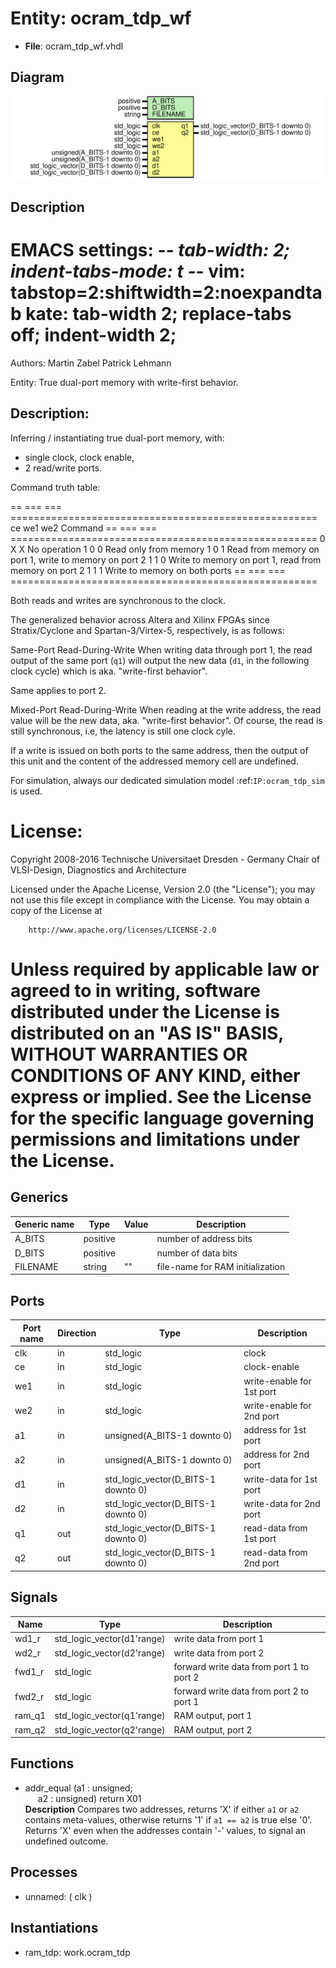 # Entity: ocram_tdp_wf

- **File**: ocram_tdp_wf.vhdl
## Diagram

![Diagram](ocram_tdp_wf.svg "Diagram")
## Description

 EMACS settings: -*-  tab-width: 2; indent-tabs-mode: t -*-
 vim: tabstop=2:shiftwidth=2:noexpandtab
 kate: tab-width 2; replace-tabs off; indent-width 2;
 =============================================================================
 Authors:				 	Martin Zabel
									Patrick Lehmann

 Entity:				 	True dual-port memory with write-first behavior.

 Description:
 -------------------------------------
 Inferring / instantiating true dual-port memory, with:

 * single clock, clock enable,
 * 2 read/write ports.

 Command truth table:

 == === === =====================================================
 ce we1 we2 Command
 == === === =====================================================
 0   X   X  No operation
 1   0   0  Read only from memory
 1   0   1  Read from memory on port 1, write to memory on port 2
 1   1   0  Write to memory on port 1, read from memory on port 2
 1   1   1  Write to memory on both ports
 == === === =====================================================

 Both reads and writes are synchronous to the clock.

 The generalized behavior across Altera and Xilinx FPGAs since
 Stratix/Cyclone and Spartan-3/Virtex-5, respectively, is as follows:

 Same-Port Read-During-Write
   When writing data through port 1, the read output of the same port
   (``q1``) will output the new data (``d1``, in the following clock cycle)
   which is aka. "write-first behavior".

   Same applies to port 2.

 Mixed-Port Read-During-Write
   When reading at the write address, the read value will be the new data,
   aka. "write-first behavior". Of course, the read is still synchronous,
   i.e, the latency is still one clock cyle.

 If a write is issued on both ports to the same address, then the output of
 this unit and the content of the addressed memory cell are undefined.

 For simulation, always our dedicated simulation model :ref:`IP:ocram_tdp_sim`
 is used.

 License:
 =============================================================================
 Copyright 2008-2016 Technische Universitaet Dresden - Germany
										 Chair of VLSI-Design, Diagnostics and Architecture

 Licensed under the Apache License, Version 2.0 (the "License");
 you may not use this file except in compliance with the License.
 You may obtain a copy of the License at

		http://www.apache.org/licenses/LICENSE-2.0

 Unless required by applicable law or agreed to in writing, software
 distributed under the License is distributed on an "AS IS" BASIS,
 WITHOUT WARRANTIES OR CONDITIONS OF ANY KIND, either express or implied.
 See the License for the specific language governing permissions and
 limitations under the License.
 =============================================================================
## Generics

| Generic name | Type     | Value | Description                       |
| ------------ | -------- | ----- | --------------------------------- |
| A_BITS       | positive |       |  number of address bits           |
| D_BITS       | positive |       |  number of data bits              |
| FILENAME     | string   | ""    |  file-name for RAM initialization |
## Ports

| Port name | Direction | Type                                | Description                |
| --------- | --------- | ----------------------------------- | -------------------------- |
| clk       | in        | std_logic                           |  clock                     |
| ce        | in        | std_logic                           |  clock-enable              |
| we1       | in        | std_logic                           |  write-enable for 1st port |
| we2       | in        | std_logic                           |  write-enable for 2nd port |
| a1        | in        | unsigned(A_BITS-1 downto 0)         |  address for 1st port      |
| a2        | in        | unsigned(A_BITS-1 downto 0)         |  address for 2nd port      |
| d1        | in        | std_logic_vector(D_BITS-1 downto 0) |  write-data for 1st port   |
| d2        | in        | std_logic_vector(D_BITS-1 downto 0) |  write-data for 2nd port   |
| q1        | out       | std_logic_vector(D_BITS-1 downto 0) |  read-data from 1st port   |
| q2        | out       | std_logic_vector(D_BITS-1 downto 0) |  read-data from 2nd port   |
## Signals

| Name   | Type                       | Description                               |
| ------ | -------------------------- | ----------------------------------------- |
| wd1_r  | std_logic_vector(d1'range) |  write data from port 1                   |
| wd2_r  | std_logic_vector(d2'range) |  write data from port 2                   |
| fwd1_r | std_logic                  |  forward write data from port 1 to port 2 |
| fwd2_r | std_logic                  |  forward write data from port 2 to port 1 |
| ram_q1 | std_logic_vector(q1'range) |  RAM output, port 1                       |
| ram_q2 | std_logic_vector(q2'range) |  RAM output, port 2                       |
## Functions
- addr_equal <font id="function_arguments">(a1 : unsigned;<br><span style="padding-left:20px"> a2 : unsigned) </font> <font id="function_return">return X01 </font>
</br>**Description**
 Compares two addresses, returns 'X' if either ``a1`` or ``a2`` contains
 meta-values, otherwise returns '1' if ``a1 == a2`` is true else
 '0'. Returns 'X' even when the addresses contain '-' values, to signal an
 undefined outcome.

## Processes
- unnamed: ( clk )
## Instantiations

- ram_tdp: work.ocram_tdp
